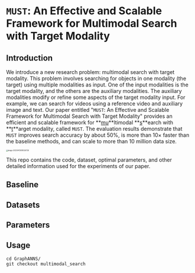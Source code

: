 # $\mathtt{MUST}$: An Effective and Scalable Framework for Multimodal Search with Target Modality
## Introduction

We introduce a new research problem: multimodal search with target modality. This problem involves searching for objects in one modality (the target) using multiple modalities as input. One of the input modalities is the target modality, and the others are the auxiliary modalities. The auxiliary modalities modify or refine some aspects of the target modality input. For example, we can search for videos using a reference video and auxiliary image and text. Our paper entitled "$\mathtt{MUST}$: An Effective and Scalable Framework for Multimodal Search with Target Modality" provides an efficient and scalable framework for **<u>mu</u>**ltimodal **<u>s</u>**earch with **<u>t</u>**arget modality, called $\mathtt{MUST}$. The evaluation results demonstrate that $\mathtt{MUST}$ improves search accuracy by about 50%, is more than 10$\times$ faster than the baseline methods, and can scale to more than 10 million data size.

<img src="/Users/wmz/Library/Application Support/typora-user-images/image-20230413095536726.png" alt="image-20230413095536726" style="zoom:30%;" />

This repo contains the code, dataset, optimal parameters, and other detailed information used for the experiments of our paper.

## Baseline



## Datasets



## Parameters



## Usage

```shell
cd GraphANNS/
git checkout multimodal_search
```

